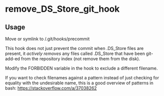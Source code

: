 # remove_DS_Store_git_hook

## Usage
Move or symlink to <git repo>/.git/hooks/precommit

This hook does not just prevent the commit when .DS_Store files are present, it *actively removes* any files called .DS_Store that have been git-add-ed from the repository index (not remove them from the disk).

Modify the FORBIDDEN variable in the hook to exclude a different filename.

If you want to check filenames against a pattern instead of just checking for equality with the undesirable name, this is a good overview of patterns in bash: https://stackoverflow.com/a/37038262
